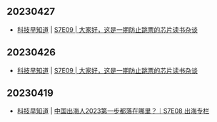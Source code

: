 ## 20230427
- [科技早知道](https://guiguzaozhidao.fireside.fm/) | [S7E09 | 大家好，这是一期防止跳票的芯片读书杂谈](https://guiguzaozhidao.fireside.fm/20220160)

## 20230426
- [科技早知道](https://guiguzaozhidao.fireside.fm/) | [S7E09 | 大家好，这是一期防止跳票的芯片读书杂谈](https://guiguzaozhidao.fireside.fm/20220160)

## 20230419
- [科技早知道](https://guiguzaozhidao.fireside.fm/) | [中国出海人2023第一步都落在哪里？｜S7E08 出海专栏](https://guiguzaozhidao.fireside.fm/20220159)

